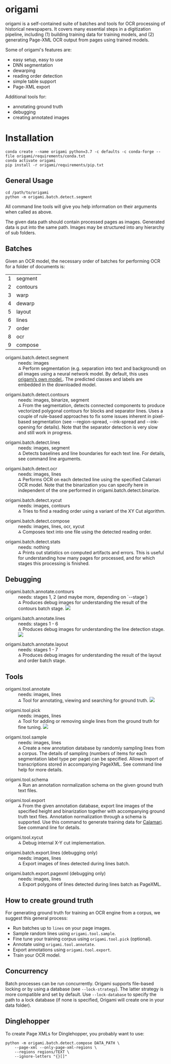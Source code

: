 # origami

origami is a self-contained suite of batches and tools for OCR processing of historical newspapers.
It covers many essential steps in a digitization pipeline, including (1) building training data for
training models, and (2) generating Page-XML OCR output from pages using trained models.

Some of origami's features are:

* easy setup, easy to use
* DNN segmentation
* dewarping
* reading order detection
* simple table support
* Page-XML export

Additional tools for:

* annotating ground truth
* debugging
* creating annotated images

# Installation 

```
conda create --name origami python=3.7 -c defaults -c conda-forge --file origami/requirements/conda.txt
conda activate origami
pip install -r origami/requirements/pip.txt
```

## General Usage

```
cd /path/to/origami
python -m origami.batch.detect.segment
```

All command line tools will give you help information on their arguments when called as above.

The given data path should contain processed pages as images. Generated data is put into the same path.  Images may be structured into any hierarchy of sub folders.

## Batches

Given an OCR model, the necessary order of batches for performing OCR for a folder of documents is:

<table>
<tr>
<td>1</td>
<td>segment</td>
</tr>
<tr>
<td>2</td>
<td>contours</td>
</tr>
<tr>
<td>3</td>
<td>warp</td>
</tr>
<tr>
<td>4</td>
<td>dewarp</td>
</tr>
<tr>
<td>5</td>
<td>layout</td>
</tr>
<tr>
<td>6</td>
<td>lines</td>
</tr>
<tr>
<td>7</td>
<td>order</td>
</tr>
<tr>
<td>8</td>
<td>ocr</td>
</tr>
<tr>
<td>9</td>
<td>compose</td>
</tr>
</table>

<dl>
  <dt>origami.batch.detect.segment</dt>
  <dd>needs: images</dd>
  <dd>⁂ Perform segmentation (e.g. separation into text and background) on all images using a neural network model. By default, this uses <a href="https://github.com/poke1024/bbz-segment">origami’s own model.</a>. The predicted classes and labels are embedded in the downloaded model.</dd>
</dl>

<dl>
  <dt>origami.batch.detect.contours</dt>
  <dd>needs: images, binarize, segment</dd>
  <dd>⁂ From the segmentation, detects connected components to produce vectorized polygonal contours for blocks and separator lines. 
  Uses a couple of rule-based approaches to fix some issues inherent in pixel-based segmentation (see --region-spread,
  --ink-spread and --ink-opening for details). Note that the separator detection is very slow and still work in progress.</dd>
</dl>

<dl>
  <dt>origami.batch.detect.lines</dt>
  <dd>needs: images, segment</dd>
  <dd>⁂ Detects baselines and line boundaries for each text line. For details, see  command line arguments. </dd>
</dl>

<dl>
  <dt>origami.batch.detect.ocr</dt>
  <dd>needs: images, lines</dd>
  <dd>⁂ Performs OCR on each detected line using the specified Calamari OCR model. Note that the binarization
  you can specify here in independent of the one performed in origami.batch.detect.binarize.</dd>
</dl>

<dl>
  <dt>origami.batch.detect.xycut</dt>
  <dd>needs: images, contours</dd>
  <dd>⁂ Tries to find a reading order using a variant of the XY Cut algorithm.</dd>
</dl>

<dl>
  <dt>origami.batch.detect.compose</dt>
  <dd>needs: images, lines, ocr, xycut</dd>
  <dd>⁂ Composes text into one file using the detected reading order.</dd>
</dl>

<dl>
  <dt>origami.batch.detect.stats</dt>
  <dd>needs: nothing</dd>
  <dd>⁂ Prints out statistics on computed artifacts and errors. This is useful for
  understanding how many pages for processed, and for which stages this processing
  is finished.</dd>
</dl>

## Debugging

<dl>
  <dt>origami.batch.annotate.contours</dt>
  <dd>needs: stages 1, 2 (and maybe more, depending on `--stage`)</dd>
  <dd>⁂ Produces debug images for understanding the result of the contours batch stage.
  <img src="/docs/img/sample-2436020X_1925-02-27_70_98_009.debug.contours.jpg"></dd>
</dl>

<dl>
  <dt>origami.batch.annotate.lines</dt>
  <dd>needs: stages 1 - 6</dd>
  <dd>⁂ Produces debug images for understanding the line detection stage.
  <img src="/docs/img/sample-SNP2436020X-18720410-1-12-0-0.lines.jpg">
  </dd>
</dl>

<dl>
  <dt>origami.batch.annotate.layout</dt>
  <dd>needs: stages 1 - 7</dd>
  <dd>⁂ Produces debug images for understanding the result of the layout and order
  batch stage.</dd>
</dl>

## Tools

<dl>
  <dt>origami.tool.annotate</dt>
  <dd>needs: images, lines</dd>
  <dd>⁂ Tool for annotating, viewing and searching for ground truth. <img src="/docs/img/sample-annotation.jpg"></dd>
</dl>

<dl>
  <dt>origami.tool.pick</dt>
  <dd>needs: images, lines</dd>
  <dd>⁂ Tool for adding or removing single lines from the ground truth for fine tuning. <img src="/docs/img/sample-linepick.jpg"></dd>
</dl>

<dl>
  <dt>origami.tool.sample</dt>
  <dd>needs: images, lines</dd>
  <dd>⁂ Create a new annotation database by randomly sampling lines from a corpus. The details of sampling (numbers of items
  for each segmentation label type per page) can be specified. Allows import of transcriptions stored in accompanying PageXML.
  See command line help for more details.</dd>
</dl>

<dl>
  <dt>origami.tool.schema</dt>
  <dd>⁂ Run an annotation normalization schema on the given ground truth text files.</dd>
</dl>

<dl>
  <dt>origami.tool.export</dt>
  <dd>⁂ From the given annotation database, export line images of the specified height and binarization together with accompanying
    ground truth text files. Annotation normalization through a schema is supported. Use this command to generate training data for
    <a href="https://github.com/Calamari-OCR/calamari">Calamari</a>. See command line for details.</dd>
</dl>

<dl>
  <dt>origami.tool.xycut</dt>
  <dd>⁂ Debug internal X-Y cut implementation.</dd>
</dl>

<dl>
  <dt>origami.batch.export.lines (debugging only)</dt>
  <dd>needs: images, lines</dd>
  <dd>⁂ Export images of lines detected during lines batch.</dd>
</dl>

<dl>
  <dt>origami.batch.export.pagexml  (debugging only)</dt>
  <dd>needs: images, lines</dd>
  <dd>⁂ Export polygons of lines detected during lines batch as PageXML.</dd>
</dl>


## How to create ground truth

For generating ground truth for training an OCR engine from a corpus, we suggest this general process:

* Run batches up to `lines` on your page images.
* Sample random lines using `origami.tool.sample`.
* Fine tune your training corpus using `origami.tool.pick` (optional).
* Annotate using `origami.tool.annotate`.
* Export annotations using `origami.tool.export`.
* Train your OCR model.

## Concurrency

Batch processes can be run concurrently. Origami supports file-based locking or by using a database (see `--lock-strategy`). The latter strategy is more compatible and set by default.
Use `--lock-database` to specify the path to a lock database (if none is specified, Origami will create one in your data folder).

## Dinglehopper

To create Page XMLs for Dinglehopper, you probably want to use:

```
python -m origami.batch.detect.compose DATA_PATH \
    --page-xml --only-page-xml-regions \
    --regions regions/TEXT \
    --ignore-letters "{}[]"
```
